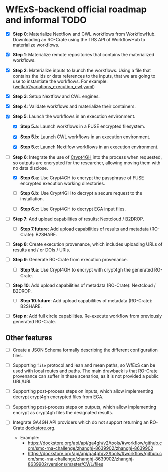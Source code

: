 # WfExS-backend official roadmap and informal TODO

- [x] **Step 0**: Materialize Nextflow and CWL workflows from WorkflowHub. Downloading an RO-Crate using the TRS API of 
WorkflowHub to materialize workflows.

- [x] **Step 1**: Materialize remote repositories that contains the materialized workflows.

- [x] **Step 2**: Materialize inputs to launch the workflows. Using a file that contains the ids or data 
references to the inputs, that we are going to use to instantiate the workflows. For example: 
([wetlab2variations_execution_cwl.yaml](https://github.com/inab/WfExS-backend/blob/main/tests/wetlab2variations_execution_cwl.yaml))

- [x] **Step 3**: Setup Nextflow and CWL engines.

- [x] **Step 4**: Validate workflows and materialize their containers. 

- [x] **Step 5**: Launch the workflows in an execution environment.

  - [x] **Step 5.a**: Launch workflows in a FUSE encrypted filesystem.
  
  - [x] **Step 5.b**: Launch CWL workflows in an execution environment.
  
  - [x] **Step 5.c**: Launch Nextlfow workflows in an execution environment.

- [ ] **Step 6**: Integrate the use of [Crypt4GH](https://crypt4gh.readthedocs.io/en/latest/) into the process when requested, so outputs are encrypted for the researcher, allowing moving them with no data disclose.

  - [x] **Step 6.a**: Use Crypt4GH to encrypt the passphrase of FUSE encrypted execution working directories.

  - [ ] **Step 6.b**: Use Crypt4GH to decrypt a secure request to the installation.

  - [ ] **Step 6.c**: Use Crypt4GH to decrypt EGA input files.

- [ ] **Step 7**: Add upload capabilities of results: Nextcloud / B2DROP.
  
  - [ ] **Step 7.future**: Add upload capabilities of results and metadata (RO-Crate): B2SHARE.

- [ ] **Step 8**: Create execution provenance, which includes uploading URLs of results and / or DOIs / URIs.

- [ ] **Step 9**: Generate RO-Crate from execution provenance.

  - [ ] **Step 9.a**: Use Crypt4GH to encrypt with crypt4gh the generated RO-Crate.
  
- [ ] **Step 10**: Add upload capabilities of metadata (RO-Crate): Nextcloud / B2DROP.

  - [ ] **Step 10.future**: Add upload capabilities of metadata (RO-Crate): B2SHARE.

- [ ] **Step n**: Add full circle capabilities. Re-execute workflow from previously generated RO-Crate.

## Other features

- [ ] Create a JSON Schema formally describing the different configuration files.

- [ ] Supporting `file` protocol and lean and mean paths, so WfExS can be used with local routes and paths. The main drawback is that RO-Crate provenance can suffer in these scenarios, as it is not provided a public URL/URI.

- [ ] Supporting post-process steps on inputs, which allow implementing decrypt crypt4gh encrypted files from EGA.

- [ ] Supporting post-process steps on outputs, which allow implementing encrypt as crypt4gh files the designated results.

- [ ] Integrate GA4GH API providers which do not support returning an RO-Crate [dockstore.org](https://dockstore.org/search?searchMode=files).
  - Example:
    - https://dockstore.org/api/api/ga4gh/v2/tools/#workflow/github.com/smc-rna-challenge/zhanghj-8639902/zhanghj-8639902
    - https://dockstore.org/api/api/ga4gh/v2/tools/#workflow/github.com/smc-rna-challenge/zhanghj-8639902/zhanghj-8639902/versions/master/CWL/files
